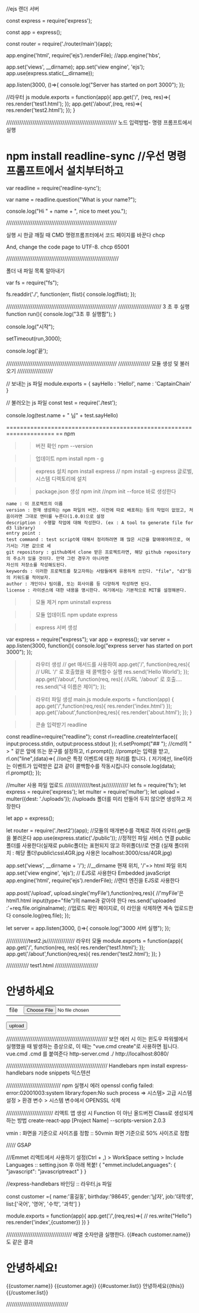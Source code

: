 //ejs 랜더 서버

const express = require('express');

const app = express();

const router = require('./router/main')(app);

app.engine('html', require('ejs').renderFile);
//app.engine('hbs',

app.set('views', __dirname);
app.set('view engine', 'ejs');
app.use(express.static(__dirname));

app.listen(3000, ()=>{
    console.log("Server has started on port 3000");
});

//라우터 js
module.exports = function(app){
    app.get('/', (req, res)=>{
        res.render('test1.html');
    });
    app.get('/about',(req, res)=>{
        res.render('test2.html');
    });
}

///////////////////////////////////////////////////////////
노드 입력방법- 명령 프롬프트에서 실행

# npm install readline-sync  //우선 명령프롬프트에서 설치부터하고

var readline = require('readline-sync');

var name = readline.question("What is your name?");

console.log("Hi " + name + ", nice to meet you.");

///////////////////////////////////////////////////////////

실행 시 한글 깨질 때 CMD 명령프롬프터에서 코드 페이지를 바꾼다 chcp

And, change the code page to UTF-8.
chcp 65001

////////////////////////////////////////////////////////////

폴더 내 파일 목록 알아내기

var fs = require("fs");

fs.readdir('./', function(err, flist){
    console.log(flist);
});

///////////////////////////////////////////////////////////
/////////////////////// 3 초 후 실행
function run(){
    console.log("3초 후 실행함");
}

console.log("시작");

setTimeout(run,3000);

console.log('끝');

///////////////////////////////////////////////////////////
///////////////// 모듈 생성 및 불러오기 ///////////////////

// 보내는 js 파일
module.exports = {
    sayHello : 'Hello!',
    name : 'CaptainChain'  
}

// 불러오는 js 파일
const test = require('./test');

console.log(test.name + " 님" + test.sayHello)

====================================================================
== npm

>>버전 확인
npm --version

>>업데이트
npm install npm - g

>>express 설치
npm install express // npm install -g express 글로벌, 시스템 디렉토리에 설치

>>package.json 생성
npm init  //npm init --force 바로 생성한다

	name : 이 프로젝트의 이름
	version : 현재 생성하는 npm 파일의 버전. 이전에 따로 배포하는 등의 작업이 없었고, 처음이라면 그대로 엔터를 누른다(1.0.0)으로 설정
	description : 수행할 작업에 대해 작성한다. (ex : A tool to generate file for d3 library)
	entry point : 
	test command : test script에 대해서 정리하려면 꽤 많은 시간을 할애애야하므로, 여기서는 기본 값으로 세
	git repository : github에서 clone 받은 프로젝트라면, 해당 github repository의 주소가 있을 것이다. 만약 그런 경우가 아니라면
	자신의 저장소를 작성해도된다.
	keywords : 이러한 프로젝트를 찾고자하는 사람들에게 유용하게 쓰인다. "file", "d3"등의 키워드를 적어보자.
	author : 개인이나 팀이름, 또는 회사이름 등 다양하게 작성하면 된다.
	license : 라이센스에 대한 내용을 명시한다. 여기에서는 기본적으로 MIT를 설정해본다.

>>모듈 제거
npm uninstall express

>>모듈 업데이트
npm update express

>>express 서버 생성

var express = require("express");
var app = express();
var server = app.listen(3000, function(){
   console.log("express server has started on port 3000"); 
});

>>라우터 생성  // get 매서드를 사용하여
app.get('/', function(req,res){   // URL '/' 로 호출했을 때 콜백함수 실행
    res.send('Hello World');
});
app.get('/about', function(req, res){   //URL '/about' 로 호출....
    res.send("내 이름은 제이");
});

>>라우터 파일 생성 main.js
module.exports = function(app)
{
     app.get('/',function(req,res){
        res.render('index.html')
     });
     app.get('/about',function(req,res){
        res.render('about.html');
    });
}

>>콘솔 입력받기 readline

const readline=require("readline");
const rl=readline.createInterface({
  input:process.stdin,
  output:process.stdout
});
rl.setPrompt("## ");  //cmd의 " > " 같은 앞에 뜨는 문구를 설정하고,
rl.prompt();   //prompt는 입력을 받고,
rl.on("line",(data)=>{  //on은 특정 이벤트에 대한 처리를 합니다. ( 저기에선, line이라는 이벤트가 입력받은 값과 같이 콜백함수를 작동시킵니다
  console.log(data);
  rl.prompt();
});

//multer 사용 파일 업로드
//////////////test.js////////////
let fs = require('fs');
let express = require('express');
let multer = require('multer');
let upload = multer({dest: './uploads'}); //uploads 폴더를 미리 만들어 두지 않으면 생성하고 저장한다

let app = express();

let router = require('./test2')(app); //모듈의 매개변수를 객체로 하여 라우터.get들을 불러온다
app.use(express.static('./public'));  //정적인 파일 서비스 연결 public 폴더를 사용한다(실재로 public폴더는 표현되지 않고 하위폴더//로 연결 (실재 폴더위치 : 해당 폴더\public\css\4GR.jpg 사용은 localhost:3000/css/4GR.jpg)

app.set('views', __dirname + '/'); //__dirname 현재 위치,  '/'=> html 파일 위치
app.set('view engine', 'ejs'); // EJS로 사용한다 Embedded javaScript
app.engine('html', require('ejs').renderFile); //랜더 엔진을 EJS로 사용한다

app.post('/upload', upload.single('myFile'),function(req,res){ //'myFile'은 html1.html input(type="file")의 name과 같아야 한다
    res.send('uploaded :'+req.file.originalname); //업로드 확인 페이지로, 이 라인을 삭제하면 계속 업로드한다
    console.log(req.file); 
});

let server = app.listen(3000, ()=>{
   console.log("3000 서버 실행"); 
});

////////////test2.js/////////////// 라우터 모듈
module.exports = function(app){
    app.get('/', function(req, res){
       res.render('test1.html'); 
    });
    app.get('/about',function(req,res){
        res.render('test2.html');
    });
}

//////////// test1.html ///////////////////////
<!DOCTYPE html>
<html lang="en">
<head>
    <meta charset="UTF-8">
    <title>Document</title>
    <link rel="stylesheet" href="./css/style.css">
</head>
<body>
   <h1>안녕하세요</h1>
   
   <form method="post" action="/upload" enctype="multipart/form-data">
       <table>
           <tr>
               <td><label for="">file</label></td>
               <td><input type="file" name="myFile"></td>
           </tr>
       </table>
       <input type="submit" value="upload" name="submit" />
       
   </form>
   
</body>
</html>
//////////////////////////////////////////////////////
보안 에러 시
이는 윈도우 파워쉘에서 실행했을 때 발생하는 증상으로, 이 때는 "vue.cmd create"로 사용하면 됩니다.
vue.cmd  .cmd 를 붙여준다
http-server.cmd ./
http://localhost:8080/

//////////////////////////////////////////////////////
Handlebars
npm install express-handlebars
node snippets 익스텐션

///////////////////////////// npm 실행시 에러
openssl config failed: error:02001003:system library:fopen:No such process
=> 시스템> 고급 시스템 설정 > 환경 변수 > 시스템 변수에서 OPENSSL 삭제

///////////////////////// 리액트 앱 생성 시 Function 이 아닌 올드버전 Class로 생성되게하는 방법
create-react-app [Project Name] --scripts-version 2.0.3

vmin : 화면을 기준으로 사이즈를 정함 
:: 50vmin 화면 기준으로 50% 사이즈로 정함


/////  GSAP 

///Emmet 리액트에서 사용하기
설정(Ctrl + ,) > WorkSpace setting > Include Languages :: setting.json 후 아래 복붙!
{
   "emmet.includeLanguages": {
      "javascript": "javascriptreact"
   }
}

//express-handlebars 바인딩 :: 라우터.js 파일

const customer ={
    name:'홍길동',
    birthday:'98645',
    gender:'남자',
    job:'대학생',
    list:['국어', '영어', '수학', '과학']
}


module.exports = function(app){
    app.get('/',(req,res)=>{
        // res.write("Hello")
        res.render('index',{customer})
    })
}

/////////////////////////////////// 배열  숫자만큼 실행한다.  {{#each customer.name}} 도 같은 결과
<h1>안녕하세요!</h1>
    {{customer.name}}
    {{customer.age}}
    {{#customer.list}}
        안녕하세요{{this}}<br/>
    {{/customer.list}}

/////////////////////////////////
